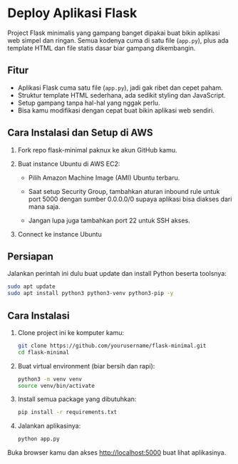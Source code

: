 # Deploy Aplikasi Flask

Project Flask minimalis yang gampang banget dipakai buat bikin aplikasi web simpel dan ringan. Semua kodenya cuma di satu file (`app.py`), plus ada template HTML dan file statis dasar biar gampang dikembangin.

## Fitur

* Aplikasi Flask cuma satu file (`app.py`), jadi gak ribet dan cepet paham.
* Struktur template HTML sederhana, ada sedikit styling dan JavaScript.
* Setup gampang tanpa hal-hal yang nggak perlu.
* Bisa kamu modifikasi dengan cepat buat bikin aplikasi web sendiri.

## Cara Instalasi dan Setup di AWS
1. Fork repo flask-minimal paknux ke akun GitHub kamu.

2. Buat instance Ubuntu di AWS EC2:

   * Pilih Amazon Machine Image (AMI) Ubuntu terbaru.

   * Saat setup Security Group, tambahkan aturan inbound rule untuk port 5000 dengan sumber 0.0.0.0/0 supaya aplikasi bisa diakses dari mana saja.

   * Jangan lupa juga tambahkan port 22 untuk SSH akses.

3. Connect ke instance Ubuntu
   
## Persiapan

Jalankan perintah ini dulu buat update dan install Python beserta toolsnya:

```bash
sudo apt update
sudo apt install python3 python3-venv python3-pip -y
```

## Cara Instalasi

1. Clone project ini ke komputer kamu:

   ```bash
   git clone https://github.com/yourusername/flask-minimal.git
   cd flask-minimal
   ```

2. Buat virtual environment (biar bersih dan rapi):

   ```bash
   python3 -m venv venv
   source venv/bin/activate
   ```

3. Install semua package yang dibutuhkan:

   ```bash
   pip install -r requirements.txt
   ```

4. Jalankan aplikasinya:

   ```bash
   python app.py
   ```

Buka browser kamu dan akses [http://localhost:5000](http://localhost:5000) buat lihat aplikasinya.
